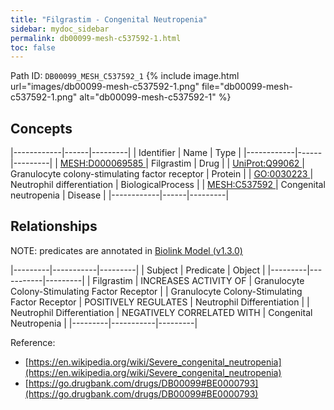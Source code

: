 ```yaml
---
title: "Filgrastim - Congenital Neutropenia"
sidebar: mydoc_sidebar
permalink: db00099-mesh-c537592-1.html
toc: false 
---
```



Path ID: `DB00099_MESH_C537592_1`
{% include image.html url="images/db00099-mesh-c537592-1.png" file="db00099-mesh-c537592-1.png" alt="db00099-mesh-c537592-1" %}

## Concepts

|------------|------|---------|
| Identifier | Name | Type    |
|------------|------|---------|
| <a href="https://identifiers.org/MESH:D000069585">MESH:D000069585 </a> | Filgrastim | Drug |
| <a href="https://identifiers.org/UniProt:Q99062">UniProt:Q99062 </a> | Granulocyte colony-stimulating factor receptor | Protein |
| <a href="https://identifiers.org/GO:0030223">GO:0030223 </a> | Neutrophil differentiation | BiologicalProcess |
| <a href="https://identifiers.org/MESH:C537592">MESH:C537592 </a> | Congenital neutropenia | Disease |
|------------|------|---------|

## Relationships


NOTE: predicates are annotated in <a href="https://github.com/biolink/biolink-model/releases/tag/v1.3.0">Biolink Model (v1.3.0)</a>

|---------|-----------|---------|
| Subject | Predicate | Object  |
|---------|-----------|---------|
| Filgrastim | INCREASES ACTIVITY OF | Granulocyte Colony-Stimulating Factor Receptor |
| Granulocyte Colony-Stimulating Factor Receptor | POSITIVELY REGULATES | Neutrophil Differentiation |
| Neutrophil Differentiation | NEGATIVELY CORRELATED WITH | Congenital Neutropenia |
|---------|-----------|---------|

Reference: 
  - [https://en.wikipedia.org/wiki/Severe_congenital_neutropenia](https://en.wikipedia.org/wiki/Severe_congenital_neutropenia)
  - [https://go.drugbank.com/drugs/DB00099#BE0000793](https://go.drugbank.com/drugs/DB00099#BE0000793)
